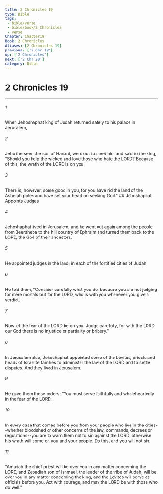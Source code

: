 ```yaml
---
title: 2 Chronicles 19
type: Bible
tags:
 - bible/verse
 - bible/book/2 Chronicles
 - verse
Chapter: Chapter19
Book: 2 Chronicles
Aliases: [2 Chronicles 19]
previous: ['2 Chr 18']
up: ['2 Chronicles']
next: ['2 Chr 20']
category: Bible
---
```

# 2 Chronicles 19

***


###### 1 
When Jehoshaphat king of Judah returned safely to his palace in Jerusalem, 

###### 2 
Jehu the seer, the son of Hanani, went out to meet him and said to the king, "Should you help the wicked and love those who hate the LORD? Because of this, the wrath of the LORD is on you. 

###### 3 
There is, however, some good in you, for you have rid the land of the Asherah poles and have set your heart on seeking God." ## Jehoshaphat Appoints Judges 

###### 4 
Jehoshaphat lived in Jerusalem, and he went out again among the people from Beersheba to the hill country of Ephraim and turned them back to the LORD, the God of their ancestors. 

###### 5 
He appointed judges in the land, in each of the fortified cities of Judah. 

###### 6 
He told them, "Consider carefully what you do, because you are not judging for mere mortals but for the LORD, who is with you whenever you give a verdict. 

###### 7 
Now let the fear of the LORD be on you. Judge carefully, for with the LORD our God there is no injustice or partiality or bribery." 

###### 8 
In Jerusalem also, Jehoshaphat appointed some of the Levites, priests and heads of Israelite families to administer the law of the LORD and to settle disputes. And they lived in Jerusalem. 

###### 9 
He gave them these orders: "You must serve faithfully and wholeheartedly in the fear of the LORD. 

###### 10 
In every case that comes before you from your people who live in the cities--whether bloodshed or other concerns of the law, commands, decrees or regulations--you are to warn them not to sin against the LORD; otherwise his wrath will come on you and your people. Do this, and you will not sin. 

###### 11 
"Amariah the chief priest will be over you in any matter concerning the LORD, and Zebadiah son of Ishmael, the leader of the tribe of Judah, will be over you in any matter concerning the king, and the Levites will serve as officials before you. Act with courage, and may the LORD be with those who do well." 
